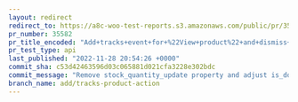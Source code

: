 ```yaml
---
layout: redirect
redirect_to: https://a8c-woo-test-reports.s3.amazonaws.com/public/pr/35582/api/index.html
pr_number: 35582
pr_title_encoded: "Add+tracks+event+for+%22View+product%22+and+dismiss+action+after+update"
pr_test_type: api
last_published: "2022-11-28 20:54:26 +0000"
commit_sha: c53d42463596d03c065881d021cfa3228e302bdc
commit_message: "Remove stock_quantity_update property and adjust is_downloadable, is_…"
branch_name: add/tracks-product-action
---
```

